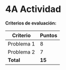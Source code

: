 # 4A Actividad

**Criterios de evaluación:**

| Criterio     | Puntos |
| ------------ | ------ |
| Problema 1   | 8      |
| Problema 2   | 7      |
| **Total**    | **15** |